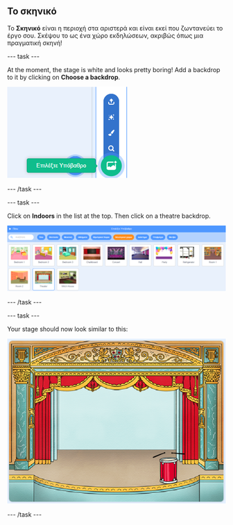 ## Το σκηνικό

Το **Σκηνικό** είναι η περιοχή στα αριστερά και είναι εκεί που ζωντανεύει το έργο σου. Σκέψου το ως ένα χώρο εκδηλώσεων, ακριβώς όπως μια πραγματική σκηνή!

\--- task \---

At the moment, the stage is white and looks pretty boring! Add a backdrop to it by clicking on **Choose a backdrop**.

![screenshot](images/band-stage-choose.png)

\--- /task \---

\--- task \---

Click on **Indoors** in the list at the top. Then click on a theatre backdrop.

![screenshot](images/band-backdrop.png)

\--- /task \---

\--- task \---

Your stage should now look similar to this:

![screenshot](images/band-stage.png)

\--- /task \---